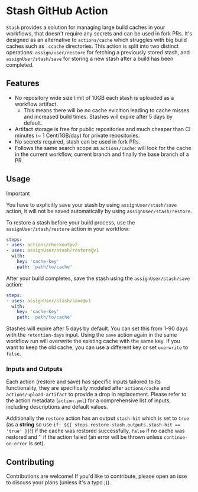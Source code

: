 <!--
# Copyright (c) The stash contributors
#
# Licensed under the Apache License, Version 2.0 (the "License");
# you may not use this file except in compliance with the License.
# You may obtain a copy of the License at
#
#     http://www.apache.org/licenses/LICENSE-2.0
#
# Unless required by applicable law or agreed to in writing, software
# distributed under the License is distributed on an "AS IS" BASIS,
# WITHOUT WARRANTIES OR CONDITIONS OF ANY KIND, either express or implied.
# See the License for the specific language governing permissions and
# limitations under the License.
-->

# Stash GitHub Action

`Stash` provides a solution for managing large build caches in your workflows, that doesn't require any secrets and can be used in fork PRs. It's designed as an alternative to `actions/cache` which struggles with big build caches such as `.ccache` directories. This action is split into two distinct operations: `assign/user/restore` for fetching a previously stored stash, and `assignUser/stash/save` for storing a new stash after a build has been completed.

## Features

- No repository wide size limit of 10GB each stash is uploaded as a workflow artifact.
    - This means there will be no cache evicition leading to cache misses and increased build times. Stashes will expire after 5 days by default.
- Artifact storage is free for public repositories and much cheaper than CI minutes (~ 1 Cent/1GB/day) for private repositories.
- No secrets required, stash can be used in fork PRs.
- Follows the same search scope as `actions/cache`: will look for the cache in the current workflow, current branch and finally the base branch of a PR.

## Usage

> [!IMPORTANT]
> You have to explicitly save your stash by using `assignUser/stash/save` action, it will not be saved automatically by using `assignUser/stash/restore`.

To restore a stash before your build process, use the `assignUser/stash/restore` action in your workflow:


```yaml
steps:
- uses: actions/checkout@v2
- uses: assignUser/stash/restore@v1
  with:
    key: 'cache-key'
    path: 'path/to/cache'
```

After your build completes, save the stash using the `assignUser/stash/save` action:

```yaml
steps:
- uses: assignUser/stash/save@v1
  with:
    key: 'cache-key'
    path: 'path/to/cache'
```
Stashes will expire after 5 days by default. You can set this from 1-90 days with the `retention-days` input. Using the `save` action again in the same workflow run will overwrite the existing cache with the same key. If you want to keep the old cache, you can use a different key or set `overwrite` to `false`.

### Inputs and Outputs

Each action (restore and save) has specific inputs tailored to its functionality, they are specifically modeled after `actions/cache` and `actions/upload-artifact` to provide a drop in replacement. Please refer to the action metadata (`action.yml`) for a comprehensive list of inputs, including descriptions and default values.

Additionally the `restore` action has an output `stash-hit` which is set to `true` (as a **string** so use `if: ${{ steps.restore-stash.outputs.stash-hit == 'true' }}`!) if the cache was restored successfully, `false` if no cache was restored and '' if the action failed (an error will be thrown unless `continue-on-error` is set).

## Contributing

Contributions are welcome! If you'd like to contribute, please open an isse to discuss your plans (unless it's a typo ;)).
